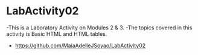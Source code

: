 # LabActivity02
-This is a Laboratory Activity on Modules 2 & 3.
-The topics covered in this activity is Basic HTML and HTML tables.
- https://github.com/MaiaAdelleJSoyao/LabActivity02
